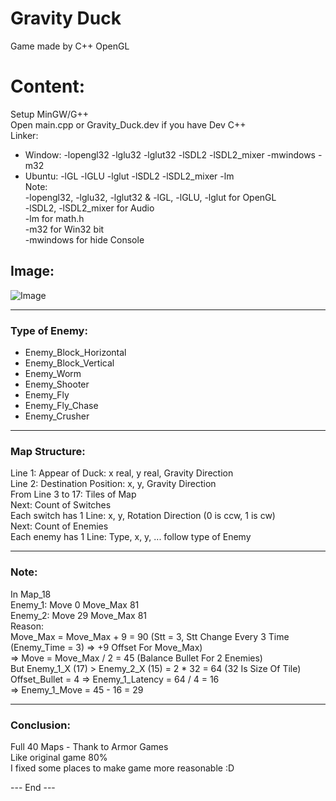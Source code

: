 # Gravity Duck

Game made by C++ OpenGL

Content:
======
Setup MinGW/G++<br />
Open main.cpp or Gravity_Duck.dev if you have Dev C++<br />
Linker:<br />
- Window: -lopengl32 -lglu32 -lglut32 -lSDL2 -lSDL2_mixer -mwindows -m32<br />
- Ubuntu: -lGL -lGLU -lglut -lSDL2 -lSDL2_mixer -lm<br />
Note:<br />
-lopengl32, -lglu32, -lglut32 & -lGL, -lGLU, -lglut for OpenGL<br />
-lSDL2, -lSDL2_mixer for Audio<br />
-lm for math.h<br />
-m32 for Win32 bit<br />
-mwindows for hide Console<br />

Image:
------
![Image](https://lh3.googleusercontent.com/GHZhGiho1tM76SRA1NMiv6PaYWi7sNeT20V-wbPrQPa5NK20x-zn6Sa0BZVKjE35nK7lsPWQHPf9o8jNiVOI3q3XUmYbK5bOzz80RNS52Z-NWFUrALIJpozuPNtbfgxRYnosJ0N7MmTdwbelQ-91kMNegP3SrXVBfW4X-VXfFkcWWPYVXvhbm9jcAeu88JtdPO6ojhvABpQp7PJXUqUTcWnGRt-JWoACWqpcGqVMxrPPmGraoEAaGYK0GActeVn29KvCF8lVHanSvggFK9sZlVz1IyeYQ17HZkJJLmCwmZbefcEaoaIB98773jbTF3-zEfWNUUcaAbE-KWJERM8ZIZpbHwFCwQmLnL7mQTyHNiZxyRWPL9XU4pmwfi-x0XWiOMgdZtzfmIfvqrKr3wvRZgQPHe5IkZ-8EjwN6M_eujILu9Dg3KwUvbzpmmAClXw1CVQ1RmfWjGm3XzEqirpHIR47w_ijqM6HyEViT4JF-FcwKwnR6HPWVfG-z1bNQa4hHxKYfu4uzYLEdJ5O0sL2opbF87NAR6W7vqFK-bo8giNjFKNh3QpIY0yC26Fo9WkEhJ_89IgJ2aZgbC_w4s4uLdppv1fP_RGGoVpCjtUZlje0IZe_C34bHqor_bPNwbMGJT-C7qfUjo44gtYKjBoMUofoehyEB7Ytg27sddQwt3Xbyn0a-bLJSmPeN1TJmbpxLPXwQHbezQ6DTl3LK6XYGmqXuf5tFH4vZjBfP01mYdkXi7k=w640-h480-no)

------
### Type of Enemy:

- Enemy_Block_Horizontal<br />
- Enemy_Block_Vertical<br />
- Enemy_Worm<br />
- Enemy_Shooter<br />
- Enemy_Fly<br />
- Enemy_Fly_Chase<br />
- Enemy_Crusher<br />

------
### Map Structure:

Line 1: Appear of Duck: x real, y real, Gravity Direction<br />
Line 2: Destination Position: x, y, Gravity Direction<br />
From Line 3 to 17: Tiles of Map<br />
Next: Count of Switches<br />
Each switch has 1 Line: x, y, Rotation Direction (0 is ccw, 1 is cw)<br />
Next: Count of Enemies<br />
Each enemy has 1 Line: Type, x, y, ... follow type of Enemy<br />

------
### Note:

In Map_18<br />
Enemy_1: Move 0 Move_Max 81<br />
Enemy_2: Move 29 Move_Max 81<br />
Reason:<br />
Move_Max = Move_Max + 9 = 90 (Stt = 3, Stt Change Every 3 Time (Enemy_Time = 3) => +9 Offset For Move_Max)<br />
=> Move = Move_Max / 2 = 45 (Balance Bullet For 2 Enemies)<br />
But Enemy_1_X (17) > Enemy_2_X (15) = 2 * 32 = 64 (32 Is Size Of Tile)<br />
Offset_Bullet = 4 => Enemy_1_Latency = 64 / 4 = 16<br />
=> Enemy_1_Move = 45 - 16 = 29
<br />

------
### Conclusion:

Full 40 Maps - Thank to Armor Games<br />
Like original game 80%<br />
I fixed some places to make game more reasonable :D<br />

--- End ---